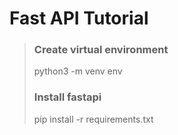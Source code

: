 # Fast API Tutorial

> ### Create virtual environment
> python3 -m venv env
> ### Install fastapi
> pip install -r requirements.txt
